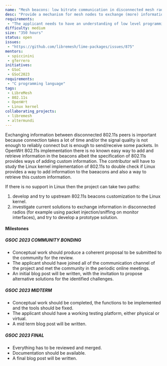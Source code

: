 ```yaml
---
name: "Mesh beacons: low bitrate communication in disconnected mesh radios"
desc: "Provide a mechanism for mesh nodes to exchange (more) information with their peers without the need to be associated (scanning only). This has many usefull use cases, from knowing the name of the node before connecting, to aiding antenna alignment with low quality signal, etc."
requirements:
 - "The applicant needs to have an understanding of low level programming."
difficulty: medium
size: "350 hours"
status: open
issues:
 - "https://github.com/libremesh/lime-packages/issues/875"
mentors:
 - spiccinini
 - gferrero
initiatives:
 - GSoC
 - GSoC2023
requirements:
 - "C programming language"
tags:
 - LibreMesh
 - 802.11s
 - OpenWrt
 - Linux kernel
collaborating_projects:
 - libremesh
 - altermundi
---
```


Exchanging information between disconnected 802.11s peers is important because connection takes a lot of time and/or the signal quality is not enough to reliably connect but is enough to send/receive some packets.
In OpenWrt 802.11s implementation there is no known easy way to add and retrieve information in the beacons albeit the specification of 802.11s provides ways of adding custom information. 
The contributor will have to study the Linux kernel implementation of 802.11s to double check if Linux provides a way to add information to the baeacons and also a way to retrieve this custom information.

If there is no support in Linux then the project can take two paths:

1. develop and try to upstream 802.11s beacons customization to the Linux kernel.
2. investigate current solutions to exchange information in disconnected radios (for example using packet injection/sniffing on monitor interfaces), and try to develop a prototype solution.


#### Milestones

##### GSOC 2023 COMMUNITY BONDING

* Conceptual work should produce a coherent proposal to be submitted to the community for the review.
* The applicant should have joined all of the communication channel of the project and met the community in the periodic online meetings.
* An initial blog post will be written, with the invitation to propose alternative solutions for the identified challenges.

##### GSOC 2023 MIDTERM

* Conceptual work should be completed, the functions to be implemented and the tools should be fixed.
* The applicant should have a working testing platform, either physical or virtual.
* A mid term blog post will be written.

##### GSOC 2023 FINAL

* Everything has to be reviewed and merged.
* Documentation should be available.
* A final blog post will be written.
